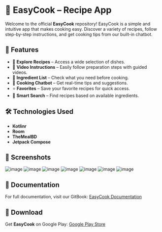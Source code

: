 # 🍳 EasyCook – Recipe App

Welcome to the official **EasyCook** repository!
EasyCook is a simple and intuitive app that makes cooking easy. Discover a variety of recipes, follow step-by-step instructions, and get cooking tips from our built-in chatbot.

## 📱 Features

- 📖 **Explore Recipes** – Access a wide selection of dishes.
- 🎥 **Video Instructions** – Easily follow preparation steps with guided videos.
- 🛒 **Ingredient List** – Check what you need before cooking.
- 🤖 **Cooking Chatbot** – Get real-time tips and suggestions.
- ⭐ **Favorites** – Save your favorite recipes for quick access.
- 🔎 **Smart Search** – Find recipes based on available ingredients.

## 🛠️ Technologies Used

- **Kotlinr**
- **Room**
- **TheMealBD**
- **Jetpack Compose**

## 📸 Screenshots

![image](https://github.com/user-attachments/assets/4a68a9ca-5ad3-4116-8599-3639cbcbfede)
![image](https://github.com/user-attachments/assets/5f235f6f-fd33-40c5-be29-127f98c56034)
![image](https://github.com/user-attachments/assets/6c211280-1faf-489b-bd68-bf8fd78acdb2)
![image](https://github.com/user-attachments/assets/92676537-b42a-4094-b052-10109cb47cb4)
![image](https://github.com/user-attachments/assets/f06dd956-28ac-492e-8e3b-ea5f53f71871)
![image](https://github.com/user-attachments/assets/23e14884-7b73-4278-b557-633599477e60)
![image](https://github.com/user-attachments/assets/4ae9e244-9c6d-426b-ad0c-4ad5d084ee28)



## 📖 Documentation

For full documentation, visit our GitBook: [EasyCook Documentation](https://lahoucines.gitbook.io/easycook)

## 🔗 Download

Get **EasyCook** on Google Play: [Google Play Store](https://github.com/Lahoucine-chouker/EasyCook)

